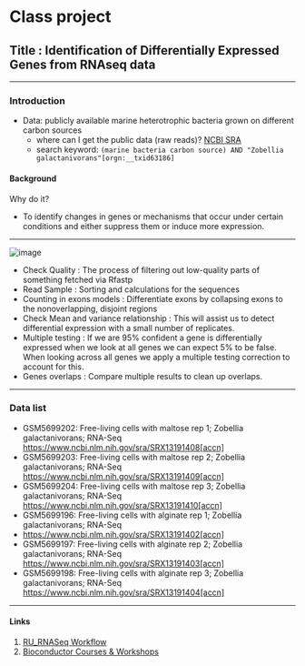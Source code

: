 # Class project
## Title : Identification of Differentially Expressed Genes from RNAseq data
-------- 
### Introduction
* Data: publicly available marine heterotrophic bacteria grown on different carbon sources
  - where can I get the public data (raw reads)? [NCBI SRA](https://www.ncbi.nlm.nih.gov/sra)
  - search keyword: `(marine bacteria carbon source) AND "Zobellia galactanivorans"[orgn:__txid63186] `
#### Background
Why do it?
* To identify changes in genes or mechanisms that occur under certain conditions and either suppress them or induce more expression.
-------
![image](https://github.com/igchoi/IBT618-SystemsBiotechnology/assets/165700031/1ac46226-16a1-4c94-a514-24e8c32f4599)

  - Check Quality : The process of filtering out low-quality parts of something fetched via Rfastp
  - Read Sample : Sorting and calculations for the sequences 
  - Counting in exons models : Differentiate exons by collapsing exons to the nonoverlapping, disjoint regions
  - Check Mean and variance relationship : This will assist us to detect differential expression with a small number of replicates.
  - Multiple testing : If we are 95% confident a gene is differentially expressed when we look at all genes we can expect 5% to be false. When looking across all genes we apply a multiple testing correction to account for this.
  - Genes overlaps : Compare multiple results to clean up overlaps.

------
### Data list
  
  - GSM5699202: Free-living cells with maltose rep 1; Zobellia galactanivorans; RNA-Seq   
 https://www.ncbi.nlm.nih.gov/sra/SRX13191408[accn]
  - GSM5699203: Free-living cells with maltose rep 2; Zobellia galactanivorans; RNA-Seq    
https://www.ncbi.nlm.nih.gov/sra/SRX13191409[accn]
  - GSM5699204: Free-living cells with maltose rep 3; Zobellia galactanivorans; RNA-Seq    
https://www.ncbi.nlm.nih.gov/sra/SRX13191410[accn]
  - GSM5699196: Free-living cells with alginate rep 1; Zobellia galactanivorans; RNA-Seq
  - https://www.ncbi.nlm.nih.gov/sra/SRX13191402[accn]
  - GSM5699197: Free-living cells with alginate rep 2; Zobellia galactanivorans; RNA-Seq   
https://www.ncbi.nlm.nih.gov/sra/SRX13191403[accn]
  - GSM5699198: Free-living cells with alginate rep 3; Zobellia galactanivorans; RNA-Seq   
https://www.ncbi.nlm.nih.gov/sra/SRX13191404[accn]

------
#### Links
1. [RU_RNASeq Workflow](https://rockefelleruniversity.github.io/RU_RNAseq/)
2. [Bioconductor Courses & Workshops](https://www.bioconductor.org/help/course-materials/)

